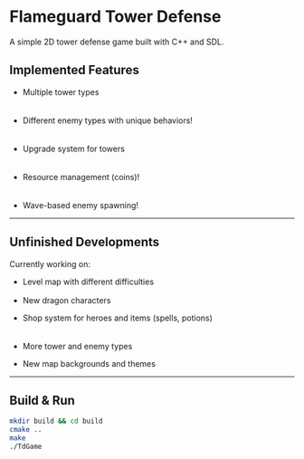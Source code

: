 # Flameguard Tower Defense

A simple 2D tower defense game built with C++ and SDL.

## Implemented Features

- Multiple tower types  
  <img src="https://github.com/user-attachments/assets/01a8115b-dc36-4f8d-b61b-9c774d2771e1" height="16" />
  <img src="https://github.com/user-attachments/assets/ccbf6ccf-38da-4f77-83c0-2d774e718dfb" height="16" />
  <img src="https://github.com/user-attachments/assets/bec8380a-a28e-439f-a5b5-dabd3547ef9a" height="16" />

- Different enemy types with unique behaviors!  
  <img src="https://github.com/user-attachments/assets/50d02e02-fffb-4f6d-a146-d483040da155" height="16" />
  <img src="https://github.com/user-attachments/assets/814ffa1a-59af-43ea-999e-3a29b1cb4ce0" height="16" />
  <img src="https://github.com/user-attachments/assets/91ec29a1-ca20-4178-827a-2f468c00c850" height="16" />
  <img src="https://github.com/user-attachments/assets/6b370bde-1b80-4783-90c9-8acdf3d862d1" height="16" />
  <img src="https://github.com/user-attachments/assets/14d552c2-da51-44ea-8004-ce4f63e6a18f" height="16" />

- Upgrade system for towers  
  <img src="https://github.com/user-attachments/assets/4ae97ff2-bc5a-482c-9ecc-3f5f42117dba" height="16" />
  <img src="https://github.com/user-attachments/assets/67afb4fe-fc5c-45b6-9e7b-600477370124" height="16" />

- Resource management (coins)!  
  <img src="https://github.com/user-attachments/assets/0f2201ac-afe6-4294-b6c5-6a6731e206dd" height="16" />
  <img src="https://github.com/user-attachments/assets/217487d8-96a1-43f2-9cd2-a848803f1fa2" height="16" />

- Wave-based enemy spawning!

---

## Unfinished Developments

Currently working on:

- Level map with different difficulties  
- New dragon characters <img src="https://github.com/user-attachments/assets/92e0825c-ced0-44d8-b5d8-e6e16bff2777" height="16" />

- Shop system for heroes and items (spells, potions)  
  <img src="https://github.com/user-attachments/assets/bb2109cb-c2ca-4d44-a502-dee822b67faa" height="16" />
  <img src="https://github.com/user-attachments/assets/65a0cb2a-e9df-45ac-9d9a-841fbecedc2f" height="16" />
  <img src="https://github.com/user-attachments/assets/d0081b1f-bc2d-4ea2-9967-c0e5612aeffd" height="16" />
  <img src="https://github.com/user-attachments/assets/0b501e7c-fb6a-41cf-a363-926b9f8165ae" height="16" />

- More tower and enemy types  
- New map backgrounds and themes

---

## Build & Run

```bash
mkdir build && cd build
cmake ..
make
./TdGame
